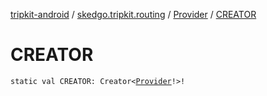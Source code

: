 [tripkit-android](../../index.md) / [skedgo.tripkit.routing](../index.md) / [Provider](index.md) / [CREATOR](./-c-r-e-a-t-o-r.md)

# CREATOR

`static val CREATOR: Creator<`[`Provider`](index.md)`!>!`
